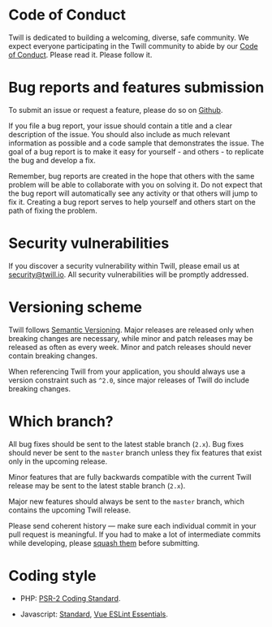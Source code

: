 # Code of Conduct
Twill is dedicated to building a welcoming, diverse, safe community. We expect everyone participating in the Twill community to abide by our [Code of Conduct](CODE_OF_CONDUCT.md). Please read it. Please follow it.

# Bug reports and features submission
To submit an issue or request a feature, please do so on [Github](https://github.com/area17/twill/issues).

If you file a bug report, your issue should contain a title and a clear description of the issue. You should also include as much relevant information as possible and a code sample that demonstrates the issue. The goal of a bug report is to make it easy for yourself - and others - to replicate the bug and develop a fix.

Remember, bug reports are created in the hope that others with the same problem will be able to collaborate with you on solving it. Do not expect that the bug report will automatically see any activity or that others will jump to fix it. Creating a bug report serves to help yourself and others start on the path of fixing the problem.

# Security vulnerabilities
If you discover a security vulnerability within Twill, please email us at [security@twill.io](mailto:security@twill.io). All security vulnerabilities will be promptly addressed.

# Versioning scheme

Twill follows [Semantic Versioning](https://semver.org/). Major releases are released only when breaking changes are necessary, while minor and patch releases may be released as often as every week. Minor and patch releases should never contain breaking changes.

When referencing Twill from your application, you should always use a version constraint such as `^2.0`, since major releases of Twill do include breaking changes.

# Which branch?
All bug fixes should be sent to the latest stable branch (`2.x`). Bug fixes should never be sent to the `master` branch unless they fix features that exist only in the upcoming release.

Minor features that are fully backwards compatible with the current Twill release may be sent to the latest stable branch (`2.x`).

Major new features should always be sent to the `master` branch, which contains the upcoming Twill release.

Please send coherent history — make sure each individual commit in your pull request is meaningful. If you had to make a lot of intermediate commits while developing, please [squash them](http://www.git-scm.com/book/en/v2/Git-Tools-Rewriting-History#Changing-Multiple-Commit-Messages) before submitting.

# Coding style
- PHP: [PSR-2 Coding Standard](https://github.com/php-fig/fig-standards/blob/master/accepted/PSR-2-coding-style-guide.md).

- Javascript: [Standard](https://standardjs.com/), [Vue ESLint Essentials](https://github.com/vuejs/eslint-plugin-vue).
